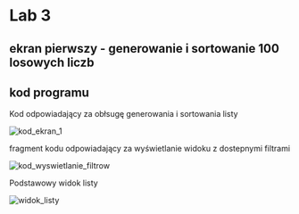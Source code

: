 # Lab 3

## ekran pierwszy - generowanie i sortowanie 100 losowych liczb

## kod programu

Kod odpowiadający za obłsugę generowania i sortowania listy

![kod_ekran_1](/sc/kod_ekran_1.png)

fragment kodu odpowiadający za wyświetlanie widoku z dostepnymi filtrami

![kod_wyswietlanie_filtrow](/sc/lista_wyswietlanie_filtrow.png)

Podstawowy widok listy 

![widok_listy](/sc/widok_listy.png)




